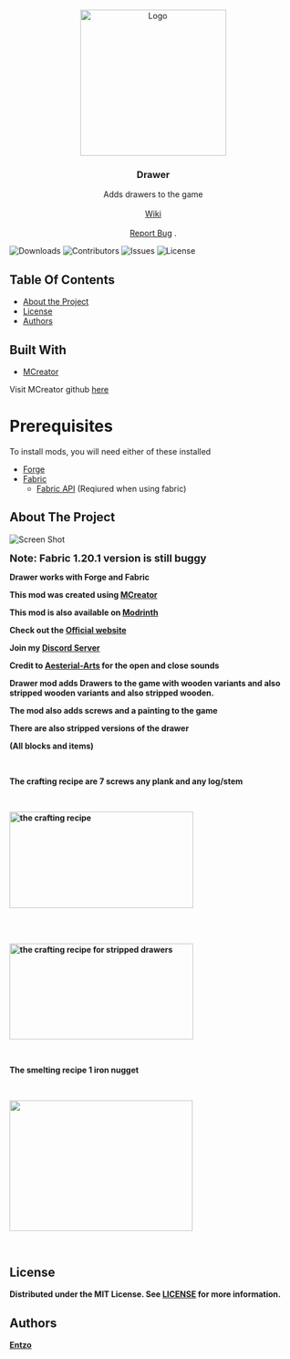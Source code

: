 
<br/>
<p align="center">
  <a href="https://github.com/EntzoMC/drawer">
    <img src="https://i.imgur.com/Vy6Xgnr.png" alt="Logo" width="256" height="256">
  </a>

  <h3 align="center">Drawer</h3>

  <p align="center">
    Adds drawers to the game
    <br/>
    <br/>
    <a href="https://github.com/EntzoMC/drawer/wiki">Wiki</a>
    <br/>
    <br/>
    <a href="https://github.com/EntzoMC/drawer/issues">Report Bug</a>
    .
  </p>
</p>

![Downloads](https://img.shields.io/github/downloads/EntzoMC/drawer/total) ![Contributors](https://img.shields.io/github/contributors/EntzoMC/drawer?color=dark-green) ![Issues](https://img.shields.io/github/issues/EntzoMC/drawer) ![License](https://img.shields.io/github/license/EntzoMC/drawer) 

## Table Of Contents

* [About the Project](#about-the-project)
* [License](#license)
* [Authors](#authors)

## Built With

* [MCreator](https://mcreator.net)

Visit MCreator github [here](https://github.com/MCreator/MCreator)

# Prerequisites

To install mods, you will need either of these installed 

* [Forge](https://files.minecraftforge.net/net/minecraftforge/forge/)
* [Fabric](https://fabricmc.net)
    * [Fabric API](https://modrinth.com/mod/fabric-api) (Reqiured when using fabric)

## About The Project

![Screen Shot](https://cdn.modrinth.com/data/MxQJZHGa/images/f2f874d811ec07b10e574d41805ad37d4344be95.png)

<p><span style="font-size: 18px;"><strong>Note: Fabric 1.20.1 version is still buggy<br />
<p><strong>Drawer works with Forge and Fabric</strong></p>
<p><strong>This mod was created using <a href="https://mcreator.net/">MCreator</a></strong></p>
<p><strong>This mod is also available on <a href="https://modrinth.com/mod/drawer">Modrinth</a></strong></p>
<p><b>Check out the <a href="https://entzomc.com/mods">Official website</a></b></p>
<p><b>Join my <a title="Discord Server" href="https://discord.gg/GChPQjPMse">Discord Server</a></b></p>
<p><b>Credit to&nbsp;<a href="https://freesound.org/people/Aesterial-Arts/" target="_blank" rel="nofollow noopener noreferrer"><strong><u>Aesterial-Arts</u></strong></a><strong>&nbsp;</strong>for the open and close sounds</b></p>
<p><strong>Drawer mod</strong>&nbsp;adds Drawers to the game with wooden variants and also stripped wooden variants and also stripped wooden.&nbsp;</p>
<p>The mod also adds screws and a painting to the game</p>
<p>There are also stripped versions of the drawer</p>
<p>(All blocks and items)</p>
<p>&nbsp;</p>
<p>The crafting recipe are 7 screws any plank and any log/stem</p>
<p>&nbsp;</p>
<p><img src="https://cdn.modrinth.com/data/MxQJZHGa/images/18513ba014e3a30b00d8d19f472552d8c98a052c.png" alt="the crafting recipe" width="322" height="169" /></p>
<p>&nbsp;</p>
<p>&nbsp;<br /><img src="https://cdn.modrinth.com/data/MxQJZHGa/images/d08bec94fc8a86ce50f15c0e645999568b56223d.png" alt="the crafting recipe for stripped drawers" width="322" height="168" /></p>
<p>&nbsp;</p>
<p>The smelting recipe 1 iron nugget</p>
<p>&nbsp;</p>
<p><img src="https://cdn.modrinth.com/data/MxQJZHGa/images/872567949996b9922d488cb8ba9ba555e8a07c10.png" width="321" height="229" /></p>
<p>&nbsp;</p>


## License

Distributed under the MIT License. See [LICENSE](https://github.com/EntzoMC/drawer/blob/main/LICENSE.md) for more information.

## Authors

[Entzo](https://github.com/entzo)
